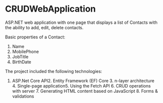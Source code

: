 # CRUDWebApplication
ASP.NET web application with one page that displays a list of Contacts with the ability to add, edit, delete contacts.

Basic properties of a Contact:
1. Name
2. MobilePhone
4. JobTitle
5. BirthDate

The project included the following technologies:

1. ASP.Net Core API2. Entity Framework (EF) Core 3. n-layer architecture 4. Single-page application5. Using the Fetch API 6. CRUD operations with server 7. Generating HTML content based on JavaScript 8. Forms & validations
